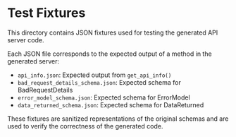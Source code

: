 # Test Fixtures

This directory contains JSON fixtures used for testing the generated API server code.

Each JSON file corresponds to the expected output of a method in the generated server:

- `api_info.json`: Expected output from `get_api_info()`
- `bad_request_details_schema.json`: Expected schema for BadRequestDetails
- `error_model_schema.json`: Expected schema for ErrorModel
- `data_returned_schema.json`: Expected schema for DataReturned

These fixtures are sanitized representations of the original schemas and are used to verify the correctness of the generated code.

